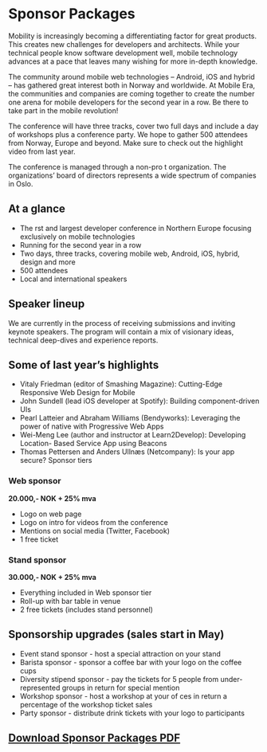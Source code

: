 # Sponsor Packages

Mobility is increasingly becoming a differentiating factor for great products. This creates new challenges for developers and architects. While your technical people know software development well, mobile technology advances at a pace that leaves many wishing for more in-depth knowledge.

The community around mobile web technologies – Android, iOS and hybrid – has gathered great interest both in Norway and worldwide. At Mobile Era, the communities and companies are coming together to create the number one arena for mobile developers for the second year in a row. Be there to take part in the mobile revolution!

The conference will have three tracks, cover two full days and include a day of workshops plus a conference party. We hope to gather 500 attendees from Norway, Europe and beyond. Make sure to check out the highlight video from last year.

The conference is managed through a non-pro t organization. The organizations’ board of directors represents a wide spectrum of companies in Oslo.

## At a glance
- The  rst and largest developer conference in Northern Europe focusing exclusively on mobile technologies
- Running for the second year in a row
- Two days, three tracks, covering mobile web, Android, iOS, hybrid, design and
more
- 500 attendees
- Local and international speakers

## Speaker lineup

We are currently in the process of receiving submissions and inviting keynote speakers. The program will contain a mix of visionary ideas, technical deep-dives and experience reports.

## Some of last year’s highlights
- Vitaly Friedman (editor of Smashing Magazine): Cutting-Edge Responsive Web Design for Mobile
- John Sundell (lead iOS developer at Spotify): Building component-driven UIs
- Pearl Latteier and Abraham Williams (Bendyworks): Leveraging the power of
native with Progressive Web Apps
- Wei-Meng Lee (author and instructor at Learn2Develop): Developing Location-
Based Service App using Beacons
- Thomas Pettersen and Anders Ullnæs (Netcompany): Is your app secure?
Sponsor tiers
        
### Web sponsor
__20.000,- NOK + 25% mva__
- Logo on web page
- Logo on intro for videos from
the conference
- Mentions on social media
(Twitter, Facebook)
- 1 free ticket

### Stand sponsor
__30.000,- NOK + 25% mva__
- Everything included in Web sponsor tier
- Roll-up with bar table in venue
- 2 free tickets (includes stand
personnel)

## Sponsorship upgrades (sales start in May)
- Event stand sponsor - host a special attraction on your stand
- Barista sponsor - sponsor a coffee bar with your logo on the coffee cups
- Diversity stipend sponsor - pay the tickets for 5 people from under-represented
groups in return for special mention
- Workshop sponsor - host a workshop at your of ces in return a percentage of the
workshop ticket sales
- Party sponsor - distribute drink tickets with your logo to participants

## [Download Sponsor Packages PDF](/images/MobileEra2017-CallForSponsors.pdf)

